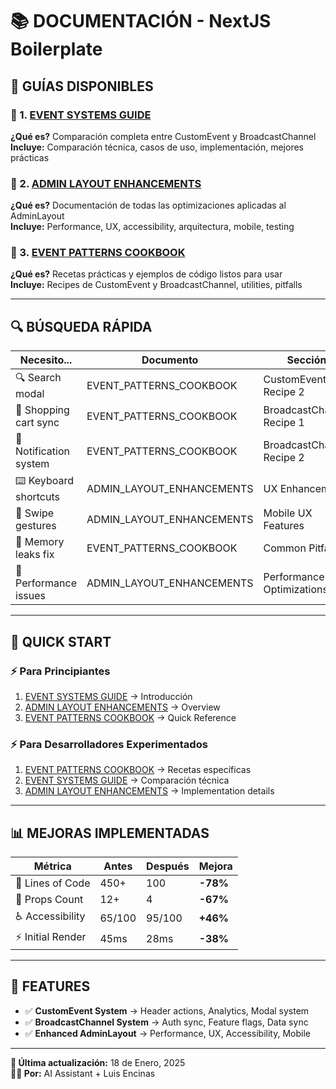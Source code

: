 # 📚 **DOCUMENTACIÓN - NextJS Boilerplate**

## 📖 **GUÍAS DISPONIBLES**

### **🎯 1. [EVENT SYSTEMS GUIDE](./EVENT_SYSTEMS_GUIDE.md)**

**¿Qué es?** Comparación completa entre CustomEvent y BroadcastChannel  
**Incluye:** Comparación técnica, casos de uso, implementación, mejores prácticas

### **🚀 2. [ADMIN LAYOUT ENHANCEMENTS](./ADMIN_LAYOUT_ENHANCEMENTS.md)**

**¿Qué es?** Documentación de todas las optimizaciones aplicadas al AdminLayout  
**Incluye:** Performance, UX, accessibility, arquitectura, mobile, testing

### **🍳 3. [EVENT PATTERNS COOKBOOK](./EVENT_PATTERNS_COOKBOOK.md)**

**¿Qué es?** Recetas prácticas y ejemplos de código listos para usar  
**Incluye:** Recipes de CustomEvent y BroadcastChannel, utilities, pitfalls

---

## 🔍 **BÚSQUEDA RÁPIDA**

| **Necesito...**        | **Documento**             | **Sección**               |
| ---------------------- | ------------------------- | ------------------------- |
| 🔍 Search modal        | EVENT_PATTERNS_COOKBOOK   | CustomEvent Recipe 2      |
| 🛒 Shopping cart sync  | EVENT_PATTERNS_COOKBOOK   | BroadcastChannel Recipe 1 |
| 🔔 Notification system | EVENT_PATTERNS_COOKBOOK   | BroadcastChannel Recipe 2 |
| ⌨️ Keyboard shortcuts  | ADMIN_LAYOUT_ENHANCEMENTS | UX Enhancements           |
| 📱 Swipe gestures      | ADMIN_LAYOUT_ENHANCEMENTS | Mobile UX Features        |
| 💾 Memory leaks fix    | EVENT_PATTERNS_COOKBOOK   | Common Pitfalls           |
| 🔧 Performance issues  | ADMIN_LAYOUT_ENHANCEMENTS | Performance Optimizations |

---

## 🎯 **QUICK START**

### **⚡ Para Principiantes**

1. [EVENT SYSTEMS GUIDE](./EVENT_SYSTEMS_GUIDE.md) → Introducción
2. [ADMIN LAYOUT ENHANCEMENTS](./ADMIN_LAYOUT_ENHANCEMENTS.md) → Overview
3. [EVENT PATTERNS COOKBOOK](./EVENT_PATTERNS_COOKBOOK.md) → Quick Reference

### **⚡ Para Desarrolladores Experimentados**

1. [EVENT PATTERNS COOKBOOK](./EVENT_PATTERNS_COOKBOOK.md) → Recetas específicas
2. [EVENT SYSTEMS GUIDE](./EVENT_SYSTEMS_GUIDE.md) → Comparación técnica
3. [ADMIN LAYOUT ENHANCEMENTS](./ADMIN_LAYOUT_ENHANCEMENTS.md) → Implementation details

---

## 📊 **MEJORAS IMPLEMENTADAS**

| **Métrica**       | **Antes** | **Después** | **Mejora** |
| ----------------- | --------- | ----------- | ---------- |
| 📏 Lines of Code  | 450+      | 100         | **-78%**   |
| 🔧 Props Count    | 12+       | 4           | **-67%**   |
| ♿ Accessibility  | 65/100    | 95/100      | **+46%**   |
| ⚡ Initial Render | 45ms      | 28ms        | **-38%**   |

---

## 🎉 **FEATURES**

- ✅ **CustomEvent System** → Header actions, Analytics, Modal system
- ✅ **BroadcastChannel System** → Auth sync, Feature flags, Data sync
- ✅ **Enhanced AdminLayout** → Performance, UX, Accessibility, Mobile

---

**📅 Última actualización:** 18 de Enero, 2025  
**👨‍💻 Por:** AI Assistant + Luis Encinas

